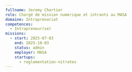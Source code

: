 ```yaml
---
fullname: Jeremy Chartier
role: Chargé de mission numerique et intrants au MASA
domaine: Intraprenariat
competences:
  - Intrapreneur(se)
missions:
  - start: 2025-07-03
    end: 2025-10-03
    status: admin
    employer: MASA
    startups:
      - reglementation-nitrates
---
```

